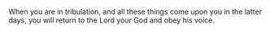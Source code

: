 When you are in tribulation, and all these things come upon you in the latter days, you will return to the Lord your God and obey his voice.
